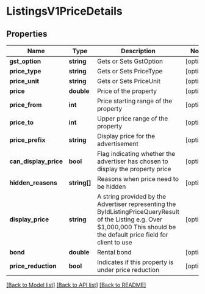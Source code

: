 # ListingsV1PriceDetails

## Properties
Name | Type | Description | Notes
------------ | ------------- | ------------- | -------------
**gst_option** | **string** | Gets or Sets GstOption | [optional] 
**price_type** | **string** | Gets or Sets PriceType | [optional] 
**price_unit** | **string** | Gets or Sets PriceUnit | [optional] 
**price** | **double** | Price of the property | [optional] 
**price_from** | **int** | Price starting range of the property | [optional] 
**price_to** | **int** | Upper price range of the property | [optional] 
**price_prefix** | **string** | Display price for the advertisement | [optional] 
**can_display_price** | **bool** | Flag indicating whether the advertiser has chosen to display the property price | [optional] 
**hidden_reasons** | **string[]** | Reasons when price need to be hidden | [optional] 
**display_price** | **string** | A string provided by the Advertiser representing the ByIdListingPriceQueryResult of the Listing e.g. Over $1,000,000   This should be the default price field for client to use | [optional] 
**bond** | **double** | Rental bond | [optional] 
**price_reduction** | **bool** | Indicates if this property is under price reduction | [optional] 

[[Back to Model list]](../../README.md#documentation-for-models) [[Back to API list]](../../README.md#documentation-for-api-endpoints) [[Back to README]](../../README.md)

